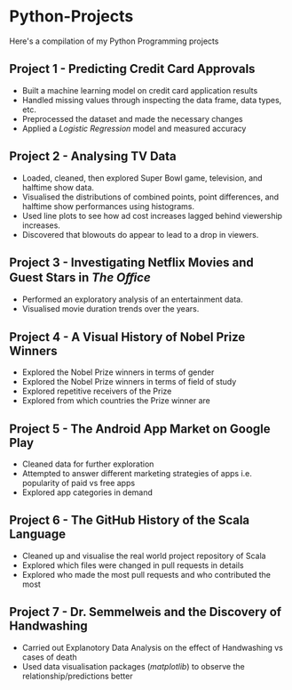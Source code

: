 # Python-Projects

Here's a compilation of my Python Programming projects

## Project 1 - Predicting Credit Card Approvals
* Built a machine learning model on credit card application results
* Handled missing values through inspecting the data frame, data types, etc.
* Preprocessed the dataset and made the necessary changes
* Applied a *Logistic Regression* model and measured accuracy

## Project 2 - Analysing TV Data
* Loaded, cleaned, then explored Super Bowl game, television, and halftime show data. 
* Visualised the distributions of combined points, point differences, and halftime show performances using histograms.
* Used line plots to see how ad cost increases lagged behind viewership increases.
* Discovered that blowouts do appear to lead to a drop in viewers.

## Project 3 - Investigating Netflix Movies and Guest Stars in _The Oﬀice_
* Performed an exploratory analysis of an entertainment data. 
* Visualised movie duration trends over the years.

## Project 4 - A Visual History of Nobel Prize Winners 
* Explored the Nobel Prize winners in terms of gender
* Explored the Nobel Prize winners in terms of field of study
* Explored repetitive receivers of the Prize
* Explored from which countries the Prize winner are

## Project 5 - The Android App Market on Google Play
* Cleaned data for further exploration
* Attempted to answer different marketing strategies of apps i.e. popularity of paid vs free apps
* Explored app categories in demand

## Project 6 - The GitHub History of the Scala Language
* Cleaned up and visualise the real world project repository of Scala
* Explored which files were changed in pull requests in details
* Explored who made the most pull requests and who contributed the most 

## Project 7 - Dr. Semmelweis and the Discovery of Handwashing
* Carried out Explanotory Data Analysis on the effect of Handwashing vs cases of death
* Used data visualisation packages (*matplotlib*) to observe the relationship/predictions better 

